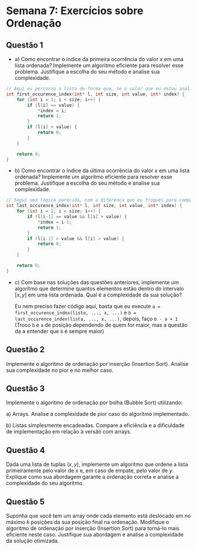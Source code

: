 # Semana 7: Exercícios sobre Ordenação

## Questão 1
- a\) Como encontrar o índice da primeira ocorrência do valor $x$ em uma lista ordenada? Implemente um algoritmo eficiente para resolver esse problema. Justifique a escolha do seu método e analise sua complexidade.
```cpp
// Aqui eu percorro a lista de forma que, se o valor que eu estou analisando é maior que o valor que estou procurando, então o valor que eu estou procurando NÃO ESTÁ NA LISTA. De forma que, se o pior caso é eu estar procurando um valor maior que o último valor da lista (Vai dar complexidade O(n))
int first_occurence_index(int* l, int size, int value, int* index) {
    for (int i = 1; i < size; i++) {
        if (l[i] == value) {
            *index = i;
            return 1;
        }
        if (l[i] > value) {
            return 0;
        }
    }

    return 0;
}
```

- b\) Como encontrar o índice da última ocorrência do valor $x$ em uma lista ordenada? Implemente um algoritmo eficiente para resolver esse problema. Justifique a escolha do seu método e analise sua complexidade.

```cpp
// Segui uma lógica parecida, com a diferença que eu troquei para comparar se o elemento anterior é igual ao valor que quero encontrar e se o valor atual que estou olhando é maior, e para que o valor não esteja na lista, basta que tanto o atual quanto o anterior sejam maiores que o valor analisado
int last_occurence_index(int* l, int size, int value, int* index) {
    for (int i = 1; i < size; i++) {
        if (l[i-1] == value && l[i] > value) {
            *index = i-1;
            return 1;
        }
        if (l[i-1] > value && l[i] > value) {
            return 0;
        }
    }

    return 0;
}
```

- c\) Com base nas soluções das questões anteriores, implemente um algoritmo que determine quantos elementos estão dentro do intervalo $[x, y]$ em uma lista ordenada. Qual é a complexidade da sua solução?

    Eu nem preciso fazer código aqui, basta que eu execute `a = first_occurence_index(lista, ..., x, ...)` e `b = last_occurence_index(lista, ..., x, ...)`, depois, faço `b - a + 1` (Troco `b` e `a` de posição dependendo de quem for maior, mas a questão da a entender que `b` é sempre maior)

## Questão 2
Implemente o algoritmo de ordenação por inserção (Insertion Sort). Analise sua complexidade no pior e no melhor caso.

## Questão 3
Implemente o algoritmo de ordenação por bolha (Bubble Sort) utilizando:

a) Arrays. Analise a complexidade de pior caso do algoritmo implementado.

b) Listas simplesmente encadeadas. Compare a eficiência e a dificuldade de implementação em relação à versão com arrays.

## Questão 4
   Dada uma lista de tuplas $(x, y)$, implemente um algoritmo que ordene a lista primeiramente pelo valor de $x$ e, em caso de empate, pelo valor de $y$. Explique como sua abordagem garante a ordenação correta e analise a complexidade do seu algoritmo.

## Questão 5
   Suponha que você tem um array onde cada elemento está deslocado em no máximo $k$ posições da sua posição final na ordenação. Modifique o algoritmo de ordenação por inserção (Insertion Sort) para torná-lo mais eficiente neste caso. Justifique sua abordagem e analise a complexidade da solução otimizada.
